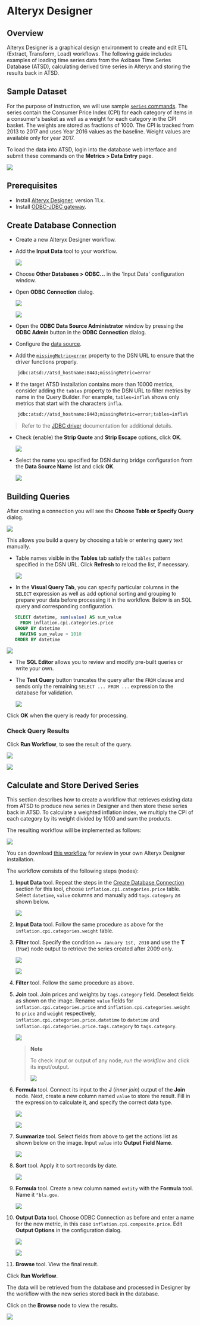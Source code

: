 # Alteryx Designer

## Overview

Alteryx Designer is a graphical design environment to create and edit ETL
(Extract, Transform, Load) workflows. The following guide includes examples of
loading time series data from the Axibase Time Series Database (ATSD),
calculating derived time series in Alteryx and storing the results back in ATSD.

## Sample Dataset

For the purpose of instruction, we will use sample [`series` commands](resources/commands.txt).
The series contain the Consumer Price Index (CPI) for each category
of items in a consumer's basket as well as a weight for each category in the CPI
basket. The weights are stored as fractions of 1000. The CPI is tracked from 2013 to
2017 and uses Year 2016 values as the baseline. Weight values are available only for
year 2017.

To load the data into ATSD, login into the database web interface and submit
these commands on the **Metrics > Data Entry** page.

![](./images/metrics_entry.png)

## Prerequisites

* Install [Alteryx Designer](https://www.alteryx.com/products/alteryx-designer), version 11.x.
* Install [ODBC-JDBC gateway](../odbc/README.md).

## Create Database Connection

* Create a new Alteryx Designer workflow.

* Add the **Input Data** tool to your workflow.

  ![](./images/input_data.png)

* Choose **Other Databases > ODBC...** in the 'Input Data' configuration window.
* Open **ODBC Connection** dialog.

  ![](./images/choose_odbc.png)

  ![](./images/no_dsn.png)

* Open the **ODBC Data Source Administrator** window by pressing the **ODBC Admin** button in the **ODBC Connection** dialog.

* Configure the [data source](../odbc/README.md#configure-odbc-data-source).

* Add the [`missingMetric=error`](https://github.com/axibase/atsd-jdbc#jdbc-connection-properties-supported-by-driver) property to the DSN URL to ensure that the driver functions properly.

```txt
    jdbc:atsd://atsd_hostname:8443;missingMetric=error
```

* If the target ATSD installation contains more than 10000 metrics, consider adding the `tables` property to the DSN URL to filter metrics by name in the Query Builder. For example, `tables=infla%` shows only metrics that start with the characters `infla`.

```txt
    jdbc:atsd://atsd_hostname:8443;missingMetric=error;tables=infla%
```

> Refer to the [JDBC driver](https://github.com/axibase/atsd-jdbc#jdbc-connection-properties-supported-by-driver) documentation for additional details.

* Check (enable) the **Strip Quote** and **Strip Escape** options, click **OK**.

  ![](./images/odbc_quotes.png)

* Select the name you specified for DSN during bridge configuration from the **Data
  Source Name** list and click **OK**.

  ![](./images/dsn_list.png)

## Building Queries

After creating a connection you will see the **Choose Table or Specify Query** dialog.

![](./images/choose_table.png)

This allows you build a query by choosing a table or entering query
text manually.

* Table names visible in the **Tables** tab satisfy the `tables` pattern
  specified in the DSN URL. Click **Refresh** to reload the list, if
  necessary.

  ![](./images/metrics_list.png)

* In the **Visual Query Tab**, you can specify particular columns in the `SELECT` expression as well as add optional
  sorting and grouping to prepare your
  data before processing it in the workflow. Below is an SQL query and corresponding
  configuration.

```sql
   SELECT datetime, sum(value) AS sum_value
     FROM inflation.cpi.categories.price
   GROUP BY datetime
     HAVING sum_value > 1010
   ORDER BY datetime
```

  ![](./images/visual_builder.png)

* The **SQL Editor** allows you to review and modify pre-built queries or write
  your own.

* The **Test Query** button truncates the query after the `FROM` clause and sends only the remaining
  `SELECT ... FROM ...` expression to the database for validation.

  ![](./images/sql_editor.png)

Click **OK** when the query is ready for processing.

### Check Query Results

Click **Run Workflow**, to see the result of the query.

![](./images/run_workflow.png)

![](./images/results.png)

## Calculate and Store Derived Series

This section describes how to create a workflow that retrieves existing
data from ATSD to produce new series in Designer and then store these series back in ATSD.
To calculate a weighted inflation index, we multiply the CPI of each category by
its weight divided by 1000 and sum the products.

The resulting workflow will be implemented as follows:

![](./images/workflow.png)

You can download [this workflow](resources/atsd-workflow.yxmd) for review in your own Alteryx Designer installation.

The workflow consists of the following steps (nodes):

1. **Input Data** tool.
   Repeat the steps in the [Create Database Connection](#create-database-connection) section for this tool, choose
   `inflation.cpi.categories.price` table. Select `datetime`,
   `value` columns and manually add `tags.category` as shown below.

   ![](./images/select_columns.png)

2. **Input Data** tool. Follow the same procedure as above for the
   `inflation.cpi.categories.weight` table.

3. **Filter** tool. Specify the condition `>= January 1st, 2010`
   and use the **T** (_true_) node output to retrieve the series created after 2009 only.

   ![](./images/filter_date.png)

   ![](./images/true_output.png)

4. **Filter** tool. Follow the same procedure as above.

5. **Join** tool. Join prices and weights by `tags.category` field. Deselect
   fields as shown on the image. Rename `value` fields for
   `inflation.cpi.categories.price` and `inflation.cpi.categories.weight` to
   `price` and `weight` respectively, `inflation.cpi.categories.price.datetime` to `datetime` and `inflation.cpi.categories.price.tags.category` to `tags.category`.

   ![](./images/inner.png)

   > **Note**
   >
   > To check input or output of any node, _run the workflow_ and click its
   > input/output.
   >
   > ![](./images/join_output.png)

6. **Formula** tool. Connect its input to the **J** (_inner join_)
   output of the **Join** node. Next, create a new column named `value` to
   store the result. Fill in the expression to calculate it, and specify the
   correct data type.

   ![](./images/add_column.png)

   ![](./images/formula.png)

7. **Summarize** tool. Select fields from above to get the actions list as shown
   below on the image. Input `value` into  **Output Field Name**.

   ![](./images/summarize.png)

8. **Sort** tool. Apply it to sort records by date.

   ![](./images/sort.png)

9. **Formula** tool. Create a new column named `entity` with the **Formula** tool. Name it
   `"bls.gov`.

   ![](./images/entity.png)

10. **Output Data** tool. Choose ODBC Connection as before and enter a name for
    the new metric, in this case `inflation.cpi.composite.price`.
    Edit **Output Options** in the configuration dialog.

    ![](./images/metric_name.png)

    ![](./images/output.png)

11. **Browse** tool. View the final result.

Click **Run Workflow**.

The data will be retrieved from the database and processed in Designer by the workflow
with the new series stored back in the database.

Click on the **Browse** node to view the results.

   ![](./images/calc_results.png)
